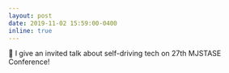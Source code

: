 ```yaml
---
layout: post
date: 2019-11-02 15:59:00-0400
inline: true
---
```


:mega: I give an invited talk about self-driving tech on 27th MJSTASE Conference!
